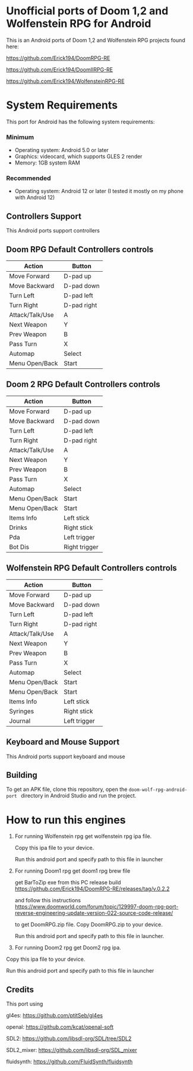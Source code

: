# Unofficial ports of Doom 1,2 and Wolfenstein RPG for Android
This is an Android ports of Doom 1,2 and Wolfenstein RPG projects found here:

https://github.com/Erick194/DoomRPG-RE

https://github.com/Erick194/DoomIIRPG-RE

https://github.com/Erick194/WolfensteinRPG-RE

# System Requirements

This port for Android has the following system requirements:
### Minimum
* Operating system: Android 5.0 or later
* Graphics: videocard, which supports GLES 2 render
* Memory: 1GB system RAM

### Recommended
* Operating system: Android 12 or later (I tested it mostly on my phone with Android 12)

## Controllers Support
This Android ports support controllers

## Doom RPG Default Controllers controls

| Action           | Button      |
| ---------------  | ----------- |
| Move Forward     | D-pad up    |
| Move Backward    | D-pad down  |
| Turn Left        | D-pad left  |
| Turn Right       | D-pad right |
| Attack/Talk/Use  | A           |
| Next Weapon      | Y           |
| Prev Weapon      | B           |
| Pass Turn        | X           |
| Automap          | Select      |
| Menu Open/Back   | Start       |

## Doom 2 RPG Default Controllers controls

| Action           | Button         |
| ---------------  | -------------  |
| Move Forward     | D-pad up       |
| Move Backward    | D-pad down     |
| Turn Left        | D-pad left     |
| Turn Right       | D-pad right    |
| Attack/Talk/Use  | A              |
| Next Weapon      | Y              |
| Prev Weapon      | B              |
| Pass Turn        | X              |
| Automap          | Select         |
| Menu Open/Back   | Start          |
| Menu Open/Back   | Start          |
| Items Info       | Left stick     |
| Drinks           | Right stick    |
| Pda              | Left trigger   |
| Bot Dis          | Right trigger  |

## Wolfenstein RPG Default Controllers controls

| Action           | Button         |
| ---------------  | -------------  |
| Move Forward     | D-pad up       |
| Move Backward    | D-pad down     |
| Turn Left        | D-pad left     |
| Turn Right       | D-pad right    |
| Attack/Talk/Use  | A              |
| Next Weapon      | Y              |
| Prev Weapon      | B              |
| Pass Turn        | X              |
| Automap          | Select         |
| Menu Open/Back   | Start          |
| Menu Open/Back   | Start          |
| Items Info       | Left stick     |
| Syringes         | Right stick    |
| Journal          | Left trigger   |

## Keyboard and Mouse Support
This Android ports support keyboard and mouse

## Building

To get an APK file, clone this repository, open the `doom-wolf-rpg-android-port ` directory in Android Studio and run the project.

# How to run this engines
1. For running Wolfenstein rpg get wolfenstein rpg ipa file.

   Copy this ipa file to your device.

   Run this android port and specify path to this file in launcher

2. For running Doom1 rpg get doom1 rpg brew file

   get BarToZip exe from this PC release build https://github.com/Erick194/DoomRPG-RE/releases/tag/v.0.2.2 

   and follow this instructions https://www.doomworld.com/forum/topic/129997-doom-rpg-port-reverse-engineering-update-version-022-source-code-release/

   to get DoomRPG.zip file. Copy DoomRPG.zip to your device.

   Run this android port and specify path to this file in launcher.

4.  For running Doom2 rpg get Doom2 rpg ipa.

   Copy this ipa file to your device.
   
   Run this android port and specify path to this file in launcher

## Credits
This port using

gl4es: https://github.com/ptitSeb/gl4es

openal: https://github.com/kcat/openal-soft

SDL2: https://github.com/libsdl-org/SDL/tree/SDL2

SDL2_mixer: https://github.com/libsdl-org/SDL_mixer

fluidsynth: https://github.com/FluidSynth/fluidsynth
